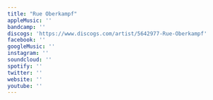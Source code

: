 ```yaml
---
title: "Rue Oberkampf"
appleMusic: ''
bandcamp: ''
discogs: 'https://www.discogs.com/artist/5642977-Rue-Oberkampf'
facebook: ''
googleMusic: ''
instagram: ''
soundcloud: ''
spotify: ''
twitter: ''
website: ''
youtube: ''
---
```

